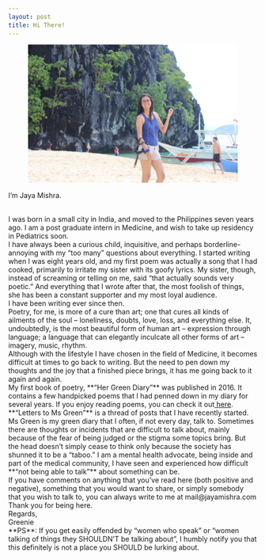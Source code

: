 ```yaml
---
layout: post
title: Hi There!
---
```

<figure>
  <img alt="Jaya Mishra" src="assets/images/2.jpg" />
</figure>

I’m Jaya Mishra.

<br>
I was born in a small city in India, and moved to the Philippines seven years ago. I am a post graduate intern in Medicine, and wish to take up residency in Pediatrics soon. 

<br>
I have always been a curious child, inquisitive, and perhaps borderline-annoying with my “too many” questions about everything. I started writing when I was eight years old, and my first poem was actually a song that I had cooked, primarily to irritate my sister with its goofy lyrics. My sister, though, instead of screaming or telling on me, said “that actually sounds very poetic.” And everything that I wrote after that, the most foolish of things, she has been a constant supporter and my most loyal audience.

<br>
I have been writing ever since then.

<br>
Poetry, for me, is more of a cure than art; one that cures all kinds of ailments of the soul – loneliness, doubts, love, loss, and everything else. It, undoubtedly, is the most beautiful form of human art – expression through language; a language that can elegantly inculcate all other forms of art – imagery, music, rhythm. 

<br>
Although with the lifestyle I have chosen in the field of Medicine, it becomes difficult at times to go back to writing. But the need to pen down my thoughts and the joy that a finished piece brings, it has me going back to it again and again. 

<br>
My first book of poetry, **“Her Green Diary”** was published in 2016. It contains a few handpicked poems that I had penned down in my diary for several years. If you enjoy reading poems, you can check it out<a target="_blank" href="https://www.amazon.in/Her-Green-Diary-Jaya-Mishra-ebook/dp/B01M0ABC35"> here</a>. 
 
<br>
**“Letters to Ms Green”** is a thread of posts that I have recently started. Ms Green is my green diary that I often, if not every day, talk to. Sometimes there are thoughts or incidents that are difficult to talk about, mainly because of the fear of being judged or the stigma some topics bring. But the head doesn’t simply cease to think only because the society has shunned it to be a “taboo.” I am a mental health advocate, being inside and part of the medical community, I have seen and experienced how difficult **“not being able to talk”** about something can be. 

<br>
If you have comments on anything that you’ve read here (both positive and negative), something that you would want to share, or simply somebody that you wish to talk to, you can always write to me at mail@jayamishra.com

<br>
Thank you for being here.

<br>
Regards,
<br>
Greenie

<br>
**PS**: If you get easily offended by “women who speak” or “women talking of things they SHOULDN’T be talking about”, I humbly notify you that this definitely is not a place you SHOULD be lurking about. 
